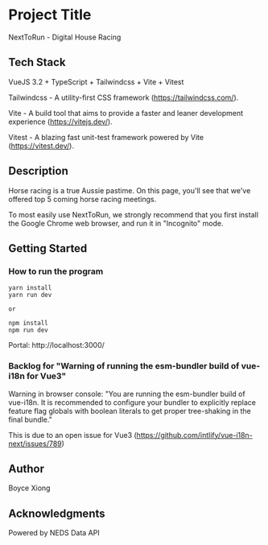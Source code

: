 # Project Title

NextToRun - Digital House Racing

## Tech Stack
VueJS 3.2 + TypeScript + Tailwindcss + Vite + Vitest

Tailwindcss - A utility-first CSS framework (https://tailwindcss.com/).

Vite - A build tool that aims to provide a faster and leaner development experience (https://vitejs.dev/).

Vitest - A blazing fast unit-test framework powered by Vite (https://vitest.dev/).

## Description

Horse racing is a true Aussie pastime. On this page, you'll see that we've offered top 5 coming horse racing meetings.

To most easily use NextToRun, we strongly recommend that you first install the Google Chrome web browser, and run it in "Incognito" mode.

## Getting Started

### How to run the program

```
yarn install
yarn run dev

or

npm install
npm run dev

```
Portal: http://localhost:3000/

### Backlog for "Warning of running the esm-bundler build of vue-i18n for Vue3"
Warning in browser console: "You are running the esm-bundler build of vue-i18n. It is recommended to configure your bundler to explicitly replace feature flag globals with boolean literals to get proper tree-shaking in the final bundle."

This is due to an open issue for Vue3 (https://github.com/intlify/vue-i18n-next/issues/789)

## Author

Boyce Xiong

## Acknowledgments

Powered by NEDS Data API
